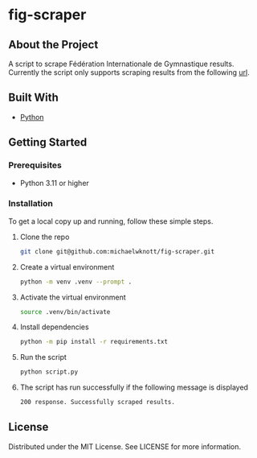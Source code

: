 # fig-scraper

## About the Project

A script to scrape Fédération Internationale de Gymnastique results. Currently the script only supports scraping results from the following [url](https://live.gymnastics.sport/live/17242/mensqual.php?app=fx).

## Built With

+ [Python](https://www.python.org/)

## Getting Started

### Prerequisites

+ Python 3.11 or higher

### Installation

To get a local copy up and running, follow these simple steps.

1. Clone the repo
    ```bash
    git clone git@github.com:michaelwknott/fig-scraper.git
    ```
2. Create a virtual environment
    ```bash
    python -m venv .venv --prompt .
    ```
3. Activate the virtual environment
    ```bash
    source .venv/bin/activate
    ```
4. Install dependencies
    ```bash
    python -m pip install -r requirements.txt
    ```
5. Run the script
    ```bash
    python script.py
    ```
6. The script has run successfully if the following message is displayed
    ```bash
    200 response. Successfully scraped results.
    ```

## License

Distributed under the MIT License. See LICENSE for more information.